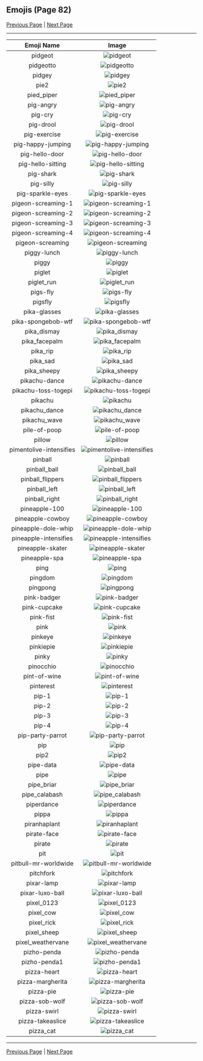 
## Emojis (Page 82)

[Previous Page](/docs/hc/page-p-0081.md)
  | [Next Page](/docs/hc/page-p-0083.md)

<hr />

|Emoji Name|Image|
| :-: | :-: |
|pidgeot| ![pidgeot](/emojis/hc/pidgeot.png)|
|pidgeotto| ![pidgeotto](/emojis/hc/pidgeotto.png)|
|pidgey| ![pidgey](/emojis/hc/pidgey.png)|
|pie2| ![pie2](/emojis/hc/pie2.png)|
|pied_piper| ![pied_piper](/emojis/hc/pied_piper.jpg)|
|pig-angry| ![pig-angry](/emojis/hc/pig-angry.gif)|
|pig-cry| ![pig-cry](/emojis/hc/pig-cry.gif)|
|pig-drool| ![pig-drool](/emojis/hc/pig-drool.gif)|
|pig-exercise| ![pig-exercise](/emojis/hc/pig-exercise.gif)|
|pig-happy-jumping| ![pig-happy-jumping](/emojis/hc/pig-happy-jumping.gif)|
|pig-hello-door| ![pig-hello-door](/emojis/hc/pig-hello-door.gif)|
|pig-hello-sitting| ![pig-hello-sitting](/emojis/hc/pig-hello-sitting.gif)|
|pig-shark| ![pig-shark](/emojis/hc/pig-shark.png)|
|pig-silly| ![pig-silly](/emojis/hc/pig-silly.gif)|
|pig-sparkle-eyes| ![pig-sparkle-eyes](/emojis/hc/pig-sparkle-eyes.gif)|
|pigeon-screaming-1| ![pigeon-screaming-1](/emojis/hc/pigeon-screaming-1.gif)|
|pigeon-screaming-2| ![pigeon-screaming-2](/emojis/hc/pigeon-screaming-2.gif)|
|pigeon-screaming-3| ![pigeon-screaming-3](/emojis/hc/pigeon-screaming-3.gif)|
|pigeon-screaming-4| ![pigeon-screaming-4](/emojis/hc/pigeon-screaming-4.gif)|
|pigeon-screaming| ![pigeon-screaming](/emojis/hc/pigeon-screaming.gif)|
|piggy-lunch| ![piggy-lunch](/emojis/hc/piggy-lunch.gif)|
|piggy| ![piggy](/emojis/hc/piggy.png)|
|piglet| ![piglet](/emojis/hc/piglet.png)|
|piglet_run| ![piglet_run](/emojis/hc/piglet_run.png)|
|pigs-fly| ![pigs-fly](/emojis/hc/pigs-fly.png)|
|pigsfly| ![pigsfly](/emojis/hc/pigsfly.jpg)|
|pika-glasses| ![pika-glasses](/emojis/hc/pika-glasses.png)|
|pika-spongebob-wtf| ![pika-spongebob-wtf](/emojis/hc/pika-spongebob-wtf.png)|
|pika_dismay| ![pika_dismay](/emojis/hc/pika_dismay.png)|
|pika_facepalm| ![pika_facepalm](/emojis/hc/pika_facepalm.png)|
|pika_rip| ![pika_rip](/emojis/hc/pika_rip.png)|
|pika_sad| ![pika_sad](/emojis/hc/pika_sad.png)|
|pika_sheepy| ![pika_sheepy](/emojis/hc/pika_sheepy.gif)|
|pikachu-dance| ![pikachu-dance](/emojis/hc/pikachu-dance.gif)|
|pikachu-toss-togepi| ![pikachu-toss-togepi](/emojis/hc/pikachu-toss-togepi.gif)|
|pikachu| ![pikachu](/emojis/hc/pikachu.png)|
|pikachu_dance| ![pikachu_dance](/emojis/hc/pikachu_dance.gif)|
|pikachu_wave| ![pikachu_wave](/emojis/hc/pikachu_wave.gif)|
|pile-of-poop| ![pile-of-poop](/emojis/hc/pile-of-poop.gif)|
|pillow| ![pillow](/emojis/hc/pillow.png)|
|pimentolive-intensifies| ![pimentolive-intensifies](/emojis/hc/pimentolive-intensifies.gif)|
|pinball| ![pinball](/emojis/hc/pinball.png)|
|pinball_ball| ![pinball_ball](/emojis/hc/pinball_ball.png)|
|pinball_flippers| ![pinball_flippers](/emojis/hc/pinball_flippers.gif)|
|pinball_left| ![pinball_left](/emojis/hc/pinball_left.gif)|
|pinball_right| ![pinball_right](/emojis/hc/pinball_right.gif)|
|pineapple-100| ![pineapple-100](/emojis/hc/pineapple-100.png)|
|pineapple-cowboy| ![pineapple-cowboy](/emojis/hc/pineapple-cowboy.png)|
|pineapple-dole-whip| ![pineapple-dole-whip](/emojis/hc/pineapple-dole-whip.png)|
|pineapple-intensifies| ![pineapple-intensifies](/emojis/hc/pineapple-intensifies.png)|
|pineapple-skater| ![pineapple-skater](/emojis/hc/pineapple-skater.png)|
|pineapple-spa| ![pineapple-spa](/emojis/hc/pineapple-spa.png)|
|ping| ![ping](/emojis/hc/ping.png)|
|pingdom| ![pingdom](/emojis/hc/pingdom.png)|
|pingpong| ![pingpong](/emojis/hc/pingpong.png)|
|pink-badger| ![pink-badger](/emojis/hc/pink-badger.png)|
|pink-cupcake| ![pink-cupcake](/emojis/hc/pink-cupcake.png)|
|pink-fist| ![pink-fist](/emojis/hc/pink-fist.png)|
|pink| ![pink](/emojis/hc/pink.jpg)|
|pinkeye| ![pinkeye](/emojis/hc/pinkeye.png)|
|pinkiepie| ![pinkiepie](/emojis/hc/pinkiepie.png)|
|pinky| ![pinky](/emojis/hc/pinky.png)|
|pinocchio| ![pinocchio](/emojis/hc/pinocchio.gif)|
|pint-of-wine| ![pint-of-wine](/emojis/hc/pint-of-wine.png)|
|pinterest| ![pinterest](/emojis/hc/pinterest.png)|
|pip-1| ![pip-1](/emojis/hc/pip-1.png)|
|pip-2| ![pip-2](/emojis/hc/pip-2.png)|
|pip-3| ![pip-3](/emojis/hc/pip-3.png)|
|pip-4| ![pip-4](/emojis/hc/pip-4.png)|
|pip-party-parrot| ![pip-party-parrot](/emojis/hc/pip-party-parrot.gif)|
|pip| ![pip](/emojis/hc/pip.png)|
|pip2| ![pip2](/emojis/hc/pip2.png)|
|pipe-data| ![pipe-data](/emojis/hc/pipe-data.png)|
|pipe| ![pipe](/emojis/hc/pipe.png)|
|pipe_briar| ![pipe_briar](/emojis/hc/pipe_briar.png)|
|pipe_calabash| ![pipe_calabash](/emojis/hc/pipe_calabash.png)|
|piperdance| ![piperdance](/emojis/hc/piperdance.gif)|
|pippa| ![pippa](/emojis/hc/pippa.png)|
|piranhaplant| ![piranhaplant](/emojis/hc/piranhaplant.gif)|
|pirate-face| ![pirate-face](/emojis/hc/pirate-face.gif)|
|pirate| ![pirate](/emojis/hc/pirate.png)|
|pit| ![pit](/emojis/hc/pit.png)|
|pitbull-mr-worldwide| ![pitbull-mr-worldwide](/emojis/hc/pitbull-mr-worldwide.png)|
|pitchfork| ![pitchfork](/emojis/hc/pitchfork.jpg)|
|pixar-lamp| ![pixar-lamp](/emojis/hc/pixar-lamp.gif)|
|pixar-luxo-ball| ![pixar-luxo-ball](/emojis/hc/pixar-luxo-ball.png)|
|pixel_0123| ![pixel_0123](/emojis/hc/pixel_0123.png)|
|pixel_cow| ![pixel_cow](/emojis/hc/pixel_cow.png)|
|pixel_rick| ![pixel_rick](/emojis/hc/pixel_rick.gif)|
|pixel_sheep| ![pixel_sheep](/emojis/hc/pixel_sheep.png)|
|pixel_weathervane| ![pixel_weathervane](/emojis/hc/pixel_weathervane.png)|
|pizho-penda| ![pizho-penda](/emojis/hc/pizho-penda.jpg)|
|pizho-penda1| ![pizho-penda1](/emojis/hc/pizho-penda1.png)|
|pizza-heart| ![pizza-heart](/emojis/hc/pizza-heart.png)|
|pizza-margherita| ![pizza-margherita](/emojis/hc/pizza-margherita.png)|
|pizza-pie| ![pizza-pie](/emojis/hc/pizza-pie.png)|
|pizza-sob-wolf| ![pizza-sob-wolf](/emojis/hc/pizza-sob-wolf.png)|
|pizza-swirl| ![pizza-swirl](/emojis/hc/pizza-swirl.png)|
|pizza-takeaslice| ![pizza-takeaslice](/emojis/hc/pizza-takeaslice.gif)|
|pizza_cat| ![pizza_cat](/emojis/hc/pizza_cat.jpg)|

<hr/>

[Previous Page](/docs/hc/page-p-0081.md)
  | [Next Page](/docs/hc/page-p-0083.md)